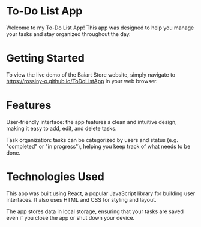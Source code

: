 # To-Do List App

Welcome to my To-Do List App! This app was designed to help you manage your tasks and stay organized throughout the day.


# Getting Started

To view the live demo of the Baiart Store website, simply navigate to  https://rossiny-o.github.io/ToDoListApp in your web browser.

# Features

User-friendly interface: the app features a clean and intuitive design, making it easy to add, edit, and delete tasks.

Task organization: tasks can be categorized by users and status (e.g. "completed" or "in progress"), helping you keep track of what needs to be done.


# Technologies Used

This app was built using React, a popular JavaScript library for building user interfaces. It also uses HTML and CSS for styling and layout.

The app stores data in local storage, ensuring that your tasks are saved even if you close the app or shut down your device.
